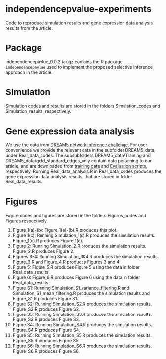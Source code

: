 # independencepvalue-experiments
Code to reproduce simulation results and gene expression data analysis results from the article.

# Package
independencepavlue_0.0.2.tar.gz contains the R package `independencepavlue` used to implement the proposed selective inference approach in the article. 

# Simulation
Simulation codes and results are stored in the folders Simulation_codes and Simulation_results, respectively. 

# Gene expression data analysis
We use the data from [DREAM5 network inference challenge](https://www.synapse.org/#!Synapse:syn2787209/wiki/70354). For user convenience we provide the relevant data in the subfolder DREAM5_data, under Real_data_codes. The subsubfolders DREAM5_data/Training and DREAM5_data/gold_standard_edges_only contain data pertaining to our article, and are downloaded from [training data](https://www.synapse.org/#!Synapse:syn2787212) and [Evaluation scripts](https://www.synapse.org/#!Synapse:syn2787219), respectively.
Running Real_data_analysis.R in Real_data_codes produces the gene expression data analysis results, that are stored in folder Real_data_results. 

# Figures
Figure codes and figures are stored in the folders Figures_codes and Figures respectively.

1. Figure 1(a)-(b): Figure_1(a)-(b).R produces this plot.
2. Figure 1(c): Running Simulation_1(c).R produces the simulation results. Figure_1(c).R produces Figure 1(c).
3. Figure 2: Running Simulation_2.R produces the simulation results. Figure_2.R produces Figure 2.
4. Figures 3-4: Running Simulation_3&4.R produces the simulation results. Figure_3.R and Figure_4.R produces Figures 3 and 4.
5. Figure 5: Figure_5.R produces Figure 5 using the data in folder Real_data_results. 
6. Figure 6: Figure_6.R produces Figure 6 using the data in folder Real_data_results.
7. Figure S1: Running Simulation_S1_variance_filtering.R and Simulation_S1_mean_filtering.R produces the simulation results and Figure_S1.R produces Figure S1. 
8. Figure S2: Running Simulation_S2.R produces the simulation results. Figure_S2.R produces Figure S2.
9. Figure S3: Running Simulation_S3.R produces the simulation results. Figure_S3.R produces Figure S3.
10. Figure S4: Running Simulation_S4.R produces the simulation results. Figure_S4.R produces Figure S4.
11. Figure S5: Running Simulation_S5.R produces the simulation results. Figure_S5.R produces Figure S5.
12. Figure S6: Running Simulation_S6.R produces the simulation results. Figure_S6.R produces Figure S6.
